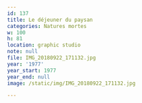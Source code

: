 ```yaml
---
id: 137
title: Le déjeuner du paysan
categories: Natures mortes
w: 100
h: 81
location: graphic studio
note: null
file: IMG_20180922_171132.jpg
year: '1977'
year_start: 1977
year_end: null
image: /static/img/IMG_20180922_171132.jpg

---
```

